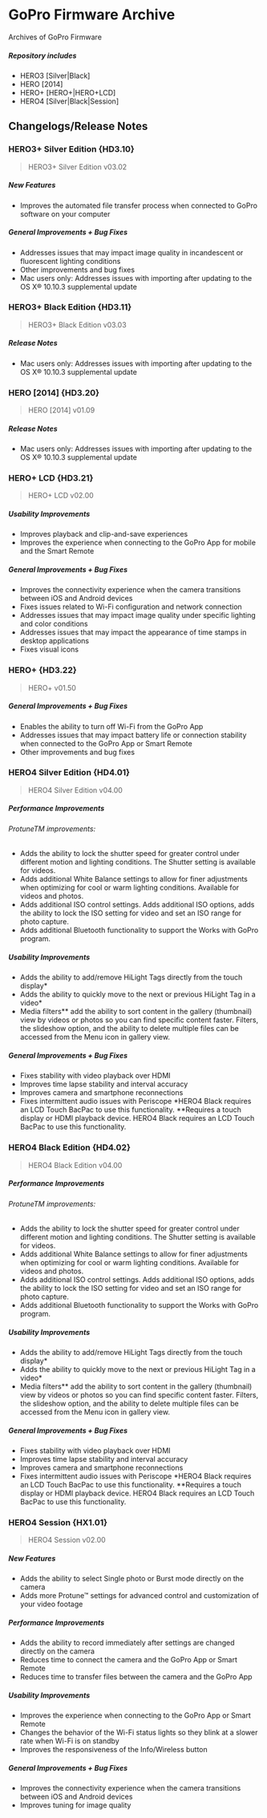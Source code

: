 # GoPro Firmware Archive
Archives of GoPro Firmware

##### Repository includes
- HERO3 [Silver|Black]
- HERO [2014]
- HERO+ [HERO+|HERO+LCD]
- HERO4 [Silver|Black|Session]

## Changelogs/Release Notes


###   HERO3+ Silver Edition {HD3.10}
>   HERO3+ Silver Edition v03.02

##### New Features

- Improves the automated file transfer process when connected to GoPro software on your computer

##### General Improvements + Bug Fixes
- Addresses issues that may impact image quality in incandescent or fluorescent lighting conditions
- Other improvements and bug fixes
-  Mac users only: Addresses issues with importing after updating to the OS X® 10.10.3 supplemental update

  ### HERO3+ Black Edition {HD3.11} 
>   HERO3+ Black Edition v03.03

##### Release Notes

- Mac users only: Addresses issues with importing after updating to the OS X® 10.10.3 supplemental update

 ### HERO [2014] {HD3.20} 
>   HERO [2014] v01.09

##### Release Notes

- Mac users only: Addresses issues with importing after updating to the OS X® 10.10.3 supplemental update

### HERO+ LCD {HD3.21} 
>   HERO+ LCD v02.00

##### Usability Improvements
- Improves playback and clip-and-save experiences
- Improves the experience when connecting to the GoPro App for mobile and the Smart Remote

##### General Improvements + Bug Fixes
- Improves the connectivity experience when the camera transitions between iOS and Android devices
- Fixes issues related to Wi-Fi configuration and network connection
- Addresses issues that may impact image quality under specific lighting and color conditions
- Addresses issues that may impact the appearance of time stamps in desktop applications
- Fixes visual icons


### HERO+ {HD3.22} 
>   HERO+ v01.50

##### General Improvements + Bug Fixes
- Enables the ability to turn off Wi-Fi from the GoPro App
- Addresses issues that may impact battery life or connection stability when connected to the GoPro App or Smart Remote
- Other improvements and bug fixes

### HERO4 Silver Edition {HD4.01} 
>   HERO4 Silver Edition v04.00

##### Performance Improvements
###### ProtuneTM improvements:
- Adds the ability to lock the shutter speed for greater control under different motion and lighting conditions. The Shutter setting is available for videos.
- Adds additional White Balance settings to allow for finer adjustments when optimizing for cool or warm lighting conditions. Available for videos and photos.
- Adds additional ISO control settings. Adds additional ISO options, adds the ability to lock the ISO setting for video and set an ISO range for photo capture.
- Adds additional Bluetooth functionality to support the Works with GoPro program.

##### Usability Improvements
- Adds the ability to add/remove HiLight Tags directly from the touch display*
- Adds the ability to quickly move to the next or previous HiLight Tag in a video*
- Media filters** add the ability to sort content in the gallery (thumbnail) view by videos or photos so you can find specific content faster. Filters, the slideshow option, and the ability to delete multiple files can be accessed from the Menu icon in gallery view.

##### General Improvements + Bug Fixes
- Fixes stability with video playback over HDMI
- Improves time lapse stability and interval accuracy
- Improves camera and smartphone reconnections
- Fixes intermittent audio issues with Periscope
  *HERO4 Black requires an LCD Touch BacPac to use this functionality. **Requires a touch display or HDMI playback device. HERO4 Black requires an LCD Touch BacPac to use this functionality.
  
### HERO4 Black Edition {HD4.02} 
>   HERO4 Black Edition v04.00

##### Performance Improvements
###### ProtuneTM improvements:
- Adds the ability to lock the shutter speed for greater control under different motion and lighting conditions. The Shutter setting is available for videos.
- Adds additional White Balance settings to allow for finer adjustments when optimizing for cool or warm lighting conditions. Available for videos and photos.
- Adds additional ISO control settings. Adds additional ISO options, adds the ability to lock the ISO setting for video and set an ISO range for photo capture.
- Adds additional Bluetooth functionality to support the Works with GoPro program.

##### Usability Improvements
- Adds the ability to add/remove HiLight Tags directly from the touch display*
- Adds the ability to quickly move to the next or previous HiLight Tag in a video*
- Media filters** add the ability to sort content in the gallery (thumbnail) view by videos or photos so you can find specific content faster. Filters, the slideshow option, and the ability to delete multiple files can be accessed from the Menu icon in gallery view.

##### General Improvements + Bug Fixes
- Fixes stability with video playback over HDMI
- Improves time lapse stability and interval accuracy
- Improves camera and smartphone reconnections
- Fixes intermittent audio issues with Periscope
  *HERO4 Black requires an LCD Touch BacPac to use this functionality. **Requires a touch display or HDMI playback device. HERO4 Black requires an LCD Touch BacPac to use this functionality.

### HERO4 Session {HX1.01} 
>   HERO4 Session v02.00

##### New Features
- Adds the ability to select Single photo or Burst mode directly on the camera
- Adds more Protune™ settings for advanced control and customization of your video footage

##### Performance Improvements
- Adds the ability to record immediately after settings are changed directly on the camera
- Reduces time to connect the camera and the GoPro App or Smart Remote
- Reduces time to transfer files between the camera and the GoPro App

##### Usability Improvements
- Improves the experience when connecting to the GoPro App or Smart Remote
- Changes the behavior of the Wi-Fi status lights so they blink at a slower rate when Wi-Fi is on standby
- Improves the responsiveness of the Info/Wireless button

##### General Improvements + Bug Fixes
- Improves the connectivity experience when the camera transitions between iOS and Android devices
- Improves tuning for image quality
